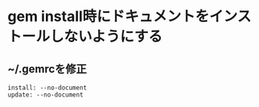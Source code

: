 # gem install時にドキュメントをインストールしないようにする

## ~/.gemrcを修正

```
install: --no-document
update: --no-document
```

